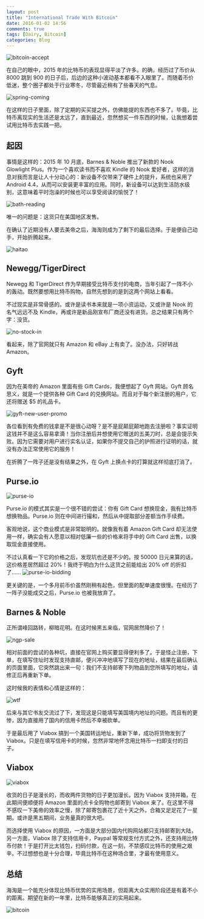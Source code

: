 ```yaml
---
layout: post
title: "International Trade With Bitcoin"
date: 2016-01-02 14:56
comments: true
tags: [Dairy, Bitcoin]
categories: Blog
---
```

![bitcoin-accept](https://s3.amazonaws.com/main-newsbtc-images/2015/04/ACCEPTING-BITCOIN-101.png)

在自己的眼中，2015 年的比特币的表现显得平淡了许多。的确，经历过了币价从 8000 跳到 900 的日子后，后边的这种小波动基本都看不入眼里了。而随着币价低迷，整个圈子都处于行业寒冬，尽管最近稍有了些春天的气息。
<!--more-->

![spring-coming](http://i1375.photobucket.com/albums/ag455/imcoddy/spring-coming_zpss80a9qvg.png)

在这样的日子里面，除了定期的买买提之外，仿佛能提的东西也不多了。毕竟，比特币离现实的生活还是太远了，直到最近，忽然想买一件东西的时候，让我想着尝试用比特币去实践一把。

## 起因

事情是这样的：2015 年 10 月底，Barnes & Noble 推出了新款的 Nook Glowlight Plus。作为一个喜欢读书而不喜欢 Kindle 的 Nook 爱好者，这样的消息对我而言是让人十分动心的：新设备不仅带来了硬件上的提升，系统也采用了 Android 4.4，从而可以安装更丰富的应用。同时，新设备可以达到生活防水级别，这意味着平时泡澡的时候也可以享受阅读的愉悦了！

![bath-reading](http://cdn.tokyotimes.com/wp-content/uploads/2014/08/you-bumi-reading-book-cover-bath-bag-1.jpg)

唯一的问题是：这货只在美国地区发售。

在确认了近期没有人要去美帝之后，海淘则成为了剩下的最后选择。于是便自己动手，开始折腾起来。

![haitao](http://www.haitaoshen.com/uploads/allimg/150611/144320I39-0.jpg)

## Newegg/TigerDirect

Newegg 和 TigerDirect 作为早期接受比特币支付的电商，当年引起了一阵不小的轰动。既然要想用比特币购物，自然先想到的是到这两个网站上看看。

不过现实是非常骨感的。或许是读书本来就是一项小资运动，又或许是 Nook 的名气远远不及 Kindle，再或许是新品刚宣布厂商还没有进货。总之结果只有两个字：没货。

![no-stock-in](http://www.tupian1.com/uploads/allimg/140624/1-140624011041.jpg)

看起来，除了官网就只有 Amazon 和 eBay 上有卖了。没办法，只好转战 Amazon。

## Gyft

因为在美帝的 Amazon 里面有些 Gift Cards，我便想起了 Gyft 网站。Gyft 顾名思义，就是一个提供各种 Gift Card 的兑换网站。而且对于每个新注册的用户，它还将赠送 $5 的礼品卡。

![gyft-new-user-promo](https://h2savecom.files.wordpress.com/2015/02/screen-shot-2015-02-12-at-6-08-33-am.png?w=585&h=239)

各位看到有免费的钱拿是不是很心动呀？是不是屁颠屁颠地跑去注册啦？事实证明这钱并不是这么容易拿滴！当你注册后并想使用它赠送的五美刀时，总是会提示失败。因为它需要对用户进行实名认证，如果你不提交自己的护照进行证明的话，就没有办法正常使用它的服务！

在折腾了一阵子还是没有结果之外，在 Gyft 上换点卡的打算就这样彻底打消了。

## Purse.io

![purse-io](https://shapeshift.io/site/sites/default/files/styles/blog_thumb/public/Purse.io%20integration.png?itok=GmTGbP5F)

Purse.io 的模式其实是一个很不错的尝试：你有 Gift Card 想换现金，我有比特币想换物品。Purse.io 则在中间进行撮和，然后从中提取部分差额当作手续费。

客观地说，这个商业模式是非常聪明的。就像我有着 Amazon Gift Card 却无法使用一样，确实会有人愿意以相对低廉一些的价格来将手中的 Gift Card 出售，以换取现金直接使用。

不过认真看一下它的价格之后，发现坑也还是不少的。按 50000 日元来算的话，这价格差居然超过 20%！我终于明白为什么这货之前能给出 20% off 的折扣了……
![purse-io-bidding](http://i1375.photobucket.com/albums/ag455/imcoddy/purse-io-bidding_zps2ka4h4hk.png)

更关键的是，一个多月前币价虽然刚稍有起色，但里面的配单速度很慢。在经历了一阵子没能成交之后，Purse.io 也被我放弃了。

## Barnes & Noble

正所谓峰回路转，柳暗花明。在这时候黑五来临，官网居然降价了！

![ngp-sale](http://img1.imagesbn.com/pImages/nook/landing/2015-cybermonday/LP_cy-mo_sale_99_topPod_M_c.png)

相对前面的尝试的各种坑，直接在官网上购买要显得便利多了。于是怪止注册，下单，在填写住址时发现支持直邮，便兴冲冲地填写了现在的地址，结果在最后确认的页面里面，它突然跳出来一句：我们不支持邮寄下列物品到您所填写的地址，请修正后再重新下单。

这时候我的表情和心情是这样的：

![wtf](http://www.fangeming.com/images/p228173244.jpg)

后来与其它书友交流过了下，发现这是只能填写美国境内地址的问题。而且有的更惨，因为直接用了国内的信用卡然后不幸被砍单。

于是最后用了 Viabox 搞到一个美国转运地址，重新下单，成功将货物发到了 Viabox。只是在填写信用卡的时候，忽然非常地怀念用比特币一扫即支付的日子。

## Viabox

![viabox](http://mccarleyfitness.com/images/viabox_header_1.jpg)

收货的日子是漫长的，而收两件货物的日子更加漫长。因为 Viabox 支持并箱，在此期间便顺便将 Amazon 里面的点卡全购物也邮寄到 Viabox 来了。在这里不得不感叹一下美帝的效率之慢，除了邮寄包裹花了近十天之外，合箱又足足花了一星期。或许是黑五期间，业务量真的很大吧。

而选择使用 Viabox 的原因，一方面是大部分国内代购网站都只支持邮寄到大陆，另一方面，Viabox 除了支持信用卡，Paypal 等常规支付方式之外，还支持用比特币付款！于是打开比太钱包，扫码付款，在这一刻，不禁感叹比特币的使用之艰辛。不过想想也是十分合理，毕竟比特币在这种场合里，才最有使用意义。

## 总结

海淘是一个能充分体现比特币优势的实用场景，但距离大众实用阶段还是有着不小的距离。期望在新的一年里，比特币能够真正的实用起来。

![bitcoin](http://media.coindesk.com/2014/03/Extremely_Volatile_Bitcoin.jpg)
